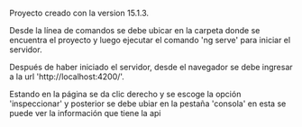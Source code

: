 Proyecto creado con la version 15.1.3.

Desde la línea de comandos se debe ubicar en la carpeta donde se encuentra el proyecto y luego ejecutar el comando 'ng serve' para iniciar el servidor.

Después de haber iniciado el servidor, desde el navegador se debe ingresar a la url 'http://localhost:4200/'.

Estando en la página se da clic derecho y se escoge la opción 'inspeccionar' y posterior se debe ubiar en la pestaña 'consola' en esta se puede ver la información que tiene la api